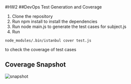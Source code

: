 #HW2 
##DevOps Test Generation and Coverage

1. Clone the repository
2. Run npm install to install the dependencies
3. Run node main.js to generate the test cases for subject.js
4. Run 
  ```
  node_modules/.bin/istanbul cover test.js
  ```
  to check the coverage of test cases

## Coverage Snapshot
![snapshot](https://cloud.githubusercontent.com/assets/8634231/10473770/2ecadb66-71fd-11e5-9e58-c7c10c291a81.JPG)
